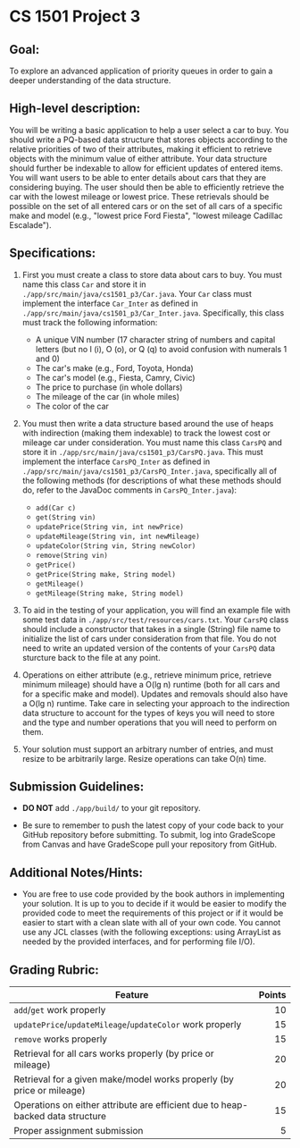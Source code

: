 # CS 1501 Project 3

## Goal:
To explore an advanced application of priority queues in order to gain a deeper
understanding of the data structure.


## High-level description:
You will be writing a basic application to help a user select a car to buy.
You should write a PQ-based data structure that stores objects according to the
relative priorities of two of their attributes, making it efficient to retrieve
objects with the minimum value of either attribute. Your data structure should
further be indexable to allow for efficient updates of entered items. You will
want users to be able to enter details about cars that they are considering
buying. The user should then be able to efficiently retrieve the car with the
lowest mileage or lowest price.  These retrievals should be possible on the set
of all entered cars or on the set of all cars of a specific make and model
(e.g., "lowest price Ford Fiesta", "lowest mileage Cadillac Escalade").


## Specifications:
1. First you must create a class to store data about cars to buy. You must name
  this class `Car` and store it in `./app/src/main/java/cs1501_p3/Car.java`.
  Your `Car` class must implement the interface `Car_Inter` as defined in
  `./app/src/main/java/cs1501_p3/Car_Inter.java`. Specifically, this class
  must track the following information:

	* A unique VIN number (17 character string of numbers and capital letters
	  (but no I (i), O (o), or Q (q) to avoid confusion with numerals 1 and
	  0)
	* The car's make (e.g., Ford, Toyota, Honda)
	* The car's model (e.g., Fiesta, Camry, Civic)
	* The price to purchase (in whole dollars)
	* The mileage of the car (in whole miles)
	* The color of the car

1. You must then write a data structure based around the use of heaps with
  indirection (making them indexable) to track the lowest cost or mileage car
  under consideration.  You must name this class `CarsPQ` and store it in
  `./app/src/main/java/cs1501_p3/CarsPQ.java`.  This must implement the
  interface `CarsPQ_Inter` as defined in
  `./app/src/main/java/cs1501_p3/CarsPQ_Inter.java`, specifically all of the
  following methods (for descriptions of what these methods should do, refer to
  the JavaDoc comments in `CarsPQ_Inter.java`):
	* `add(Car c)`
	* `get(String vin)`
	* `updatePrice(String vin, int newPrice)`
	* `updateMileage(String vin, int newMileage)`
	* `updateColor(String vin, String newColor)`
	* `remove(String vin)`
	* `getPrice()`
	* `getPrice(String make, String model)`
	* `getMileage()`
	* `getMileage(String make, String model)`

1. To aid in the testing of your application, you will find an example file
  with some test data in `./app/src/test/resources/cars.txt`. Your `CarsPQ`
  class should include a constructor that takes in a single (String) file name
  to initialize the list of cars under consideration from that file.  You do
  not need to write an updated version of the contents of your `CarsPQ` data
  sturcture back to the file at any point.

1. Operations on either attribute (e.g., retrieve minimum price, retrieve
  minimum mileage) should have a O(lg n) runtime (both for all cars and for a
  specific make and model). Updates and removals should also have a O(lg n)
  runtime. Take care in selecting your approach to the indirection data
  structure to account for the types of keys you will need to store and the
  type and number operations that you will need to perform on them.

1. Your solution must support an arbitrary number of entries, and must resize
  to be arbitrarily large. Resize operations can take O(n) time.


## Submission Guidelines:
* **DO NOT** add `./app/build/` to your git repository.

* Be sure to remember to push the latest copy of your code back to your GitHub
	repository before submitting. To submit, log into GradeScope from Canvas and
	have GradeScope pull your repository from GitHub.


## Additional Notes/Hints:
* You are free to use code provided by the book authors in implementing your
  solution. It is up to you to decide if it would be easier to modify the
  provided code to meet the requirements of this project or if it would be
  easier to start with a clean slate with all of your own code. You cannot use
  any JCL classes (with the following exceptions: using ArrayList as needed by
  the provided interfaces, and for performing file I/O).


## Grading Rubric:
| Feature | Points
| ------- | ------:
| `add`/`get` work properly | 10
| `updatePrice`/`updateMileage`/`updateColor` work properly | 15
| `remove` works properly | 15
| Retrieval for all cars works properly (by price or mileage) | 20
| Retrieval for a given make/model works properly (by price or mileage) | 20
| Operations on either attribute are efficient due to heap-backed data structure | 15
| Proper assignment submission | 5

